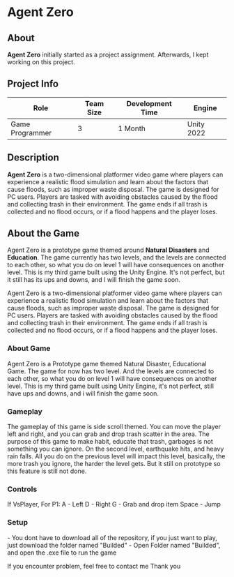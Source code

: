 <h1>Agent Zero</h1>

## About
**Agent Zero** initially started as a project assignment. Afterwards, I kept working on this project.

## Project Info
| **Role** | **Team Size** | **Development Time** | **Engine** |
|----------|---------------|---------------------|------------|
| Game Programmer | 3 | 1 Month | Unity 2022 |

## Description
**Agent Zero** is a two-dimensional platformer video game where players can experience a realistic flood simulation and learn about the factors that cause floods, such as improper waste disposal. The game is designed for PC users. Players are tasked with avoiding obstacles caused by the flood and collecting trash in their environment. The game ends if all trash is collected and no flood occurs, or if a flood happens and the player loses.

## About the Game
Agent Zero is a prototype game themed around **Natural Disasters** and **Education**. The game currently has two levels, and the levels are connected to each other, so what you do on level 1 will have consequences on another level. This is my third game built using the Unity Engine. It's not perfect, but it still has its ups and downs, and I will finish the game soon.


<p>
  Agent Zero is a two-dimensional platformer video game 
  where players can experience a realistic flood simulation and learn 
  about the factors that cause floods, such as improper waste disposal. 
  The game is designed for PC users. Players are tasked with avoiding 
  obstacles caused by the flood and collecting trash in their environment. 
  The game ends if all trash is collected and no flood occurs, or if a 
  flood happens and the player loses.
</p>
  
<h3>About Game</h3>
Agent Zero is a Prototype game themed Natural Disaster, Educational Game. The game for now has two level. And the levels are connected to each other, so what you do on level 1 will have
consequences on another level. This is my third game built using Unity Engine, it's not perfect, still have ups and downs, and i will finish the game soon.

<h3>Gameplay</h3>
The gameplay of this game is side scroll themed. You can move the player left and right, and you can grab and drop trash scatter in the area.
The purpose of this game to make habit, educate that trash, garbages is not something you can ignore. On the second level, earthquake hits, and heavy rain falls.
All you do on the previous level will impact this level, basically, the more trash you ignore, the harder the level gets. But it still on prototype so this feature is still not done.

<h3>Controls</h3>
If VsPlayer, For P1:
A - Left
D - Right
G - Grab and drop item
Space - Jump

<h3>Setup</h3>
- You dont have to download all of the repository, if you just want to play, just download the folder named "Builded"
- Open Folder named "Builded", and open the .exe file to run the game

If you encounter problem, feel free to contact me
Thank you
